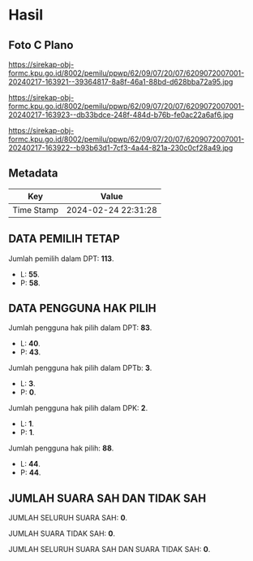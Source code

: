 # Hasil

## Foto C Plano

https://sirekap-obj-formc.kpu.go.id/8002/pemilu/ppwp/62/09/07/20/07/6209072007001-20240217-163921--39364817-8a8f-46a1-88bd-d628bba72a95.jpg

https://sirekap-obj-formc.kpu.go.id/8002/pemilu/ppwp/62/09/07/20/07/6209072007001-20240217-163923--db33bdce-248f-484d-b76b-fe0ac22a6af6.jpg

https://sirekap-obj-formc.kpu.go.id/8002/pemilu/ppwp/62/09/07/20/07/6209072007001-20240217-163922--b93b63d1-7cf3-4a44-821a-230c0cf28a49.jpg


## Metadata

| Key        | Value               |
| ---------- | ------------------- |
| Time Stamp | 2024-02-24 22:31:28 |


## DATA PEMILIH TETAP

Jumlah pemilih dalam DPT: **113**.
 * L: **55**.
 * P: **58**.

## DATA PENGGUNA HAK PILIH

Jumlah pengguna hak pilih dalam DPT: **83**.
 * L: **40**.
 * P: **43**.

Jumlah pengguna hak pilih dalam DPTb: **3**.
 * L: **3**.
 * P: **0**.

Jumlah pengguna hak pilih dalam DPK: **2**.
 * L: **1**.
 * P: **1**.

Jumlah pengguna hak pilih: **88**.
 * L: **44**.
 * P: **44**.

## JUMLAH SUARA SAH DAN TIDAK SAH

JUMLAH SELURUH SUARA SAH: **0**.

JUMLAH SUARA TIDAK SAH: **0**.

JUMLAH SELURUH SUARA SAH DAN SUARA TIDAK SAH: **0**.


